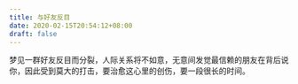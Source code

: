 ```yaml
---
title: 与好友反目
date: 2020-02-15T20:54:12+08:00
draft: false
---
```


梦见一群好友反目而分裂，人际关系将不如意，无意间发觉最信赖的朋友在背后说你，因此受到莫大的打击，要治愈这心里的创伤，要一段很长的时间。
